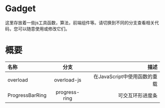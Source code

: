 # Gadget
这里存放着一些js工具函数，算法，前端组件等。请切换到不同的分支查看相关代码，您可以随意使用或修改它们。

# 概要
|名称|分支|描述|
|:---|:--:|---:|
|overload| overload-js | 在JavaScript中使用函数的重载 |
|ProgressBarRing| progress-ring | 可交互环形进度条 |
